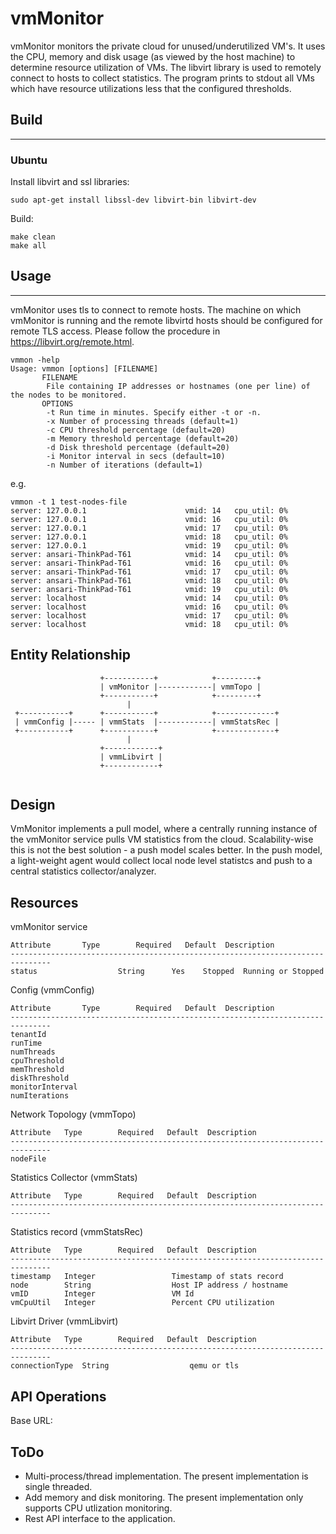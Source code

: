# vmMonitor
vmMonitor monitors the private cloud for unused/underutilized VM's. It uses the CPU, memory  and disk usage (as viewed by the host machine) to determine resource utilization of VMs. The libvirt library is used to remotely connect to hosts to collect statistics. The program prints to stdout all VMs which have resource utilizations less that the configured thresholds.

## Build
-----
### Ubuntu

Install libvirt and ssl libraries:
```
sudo apt-get install libssl-dev libvirt-bin libvirt-dev 
```
Build:
```
make clean
make all
```

## Usage
-----
vmMonitor uses tls to connect to remote hosts. The machine on which vmMonitor is running and the remote libvirtd hosts should be configured for remote TLS access. Please follow the procedure in https://libvirt.org/remote.html.
```
vmmon -help
Usage: vmmon [options] [FILENAME]
       FILENAME
		File containing IP addresses or hostnames (one per line) of the nodes to be monitored.
       OPTIONS
		-t Run time in minutes. Specify either -t or -n.
		-x Number of processing threads (default=1)		 
		-c CPU threshold percentage (default=20)
		-m Memory threshold percentage (default=20)
		-d Disk threshold percentage (default=20)
		-i Monitor interval in secs (default=10)
		-n Number of iterations (default=1)
```
e.g.
```
vmmon -t 1 test-nodes-file
server: 127.0.0.1                      vmid: 14   cpu_util: 0%
server: 127.0.0.1                      vmid: 16   cpu_util: 0%
server: 127.0.0.1                      vmid: 17   cpu_util: 0%
server: 127.0.0.1                      vmid: 18   cpu_util: 0%
server: 127.0.0.1                      vmid: 19   cpu_util: 0%
server: ansari-ThinkPad-T61            vmid: 14   cpu_util: 0%
server: ansari-ThinkPad-T61            vmid: 16   cpu_util: 0%
server: ansari-ThinkPad-T61            vmid: 17   cpu_util: 0%
server: ansari-ThinkPad-T61            vmid: 18   cpu_util: 0%
server: ansari-ThinkPad-T61            vmid: 19   cpu_util: 0%
server: localhost                      vmid: 14   cpu_util: 0%
server: localhost                      vmid: 16   cpu_util: 0%
server: localhost                      vmid: 17   cpu_util: 0%
server: localhost                      vmid: 18   cpu_util: 0%

````



## Entity Relationship

```
                    +-----------+            +---------+
                    | vmMonitor |------------| vmmTopo |
                    +-----------+            +---------+
                          |
 +-----------+      +-----------+            +-------------+
 | vmmConfig |----- | vmmStats  |------------| vmmStatsRec |
 +-----------+      +-----------+            +-------------+
                          |
                    +------------+
                    | vmmLibvirt |
                    +------------+


```
## Design

VmMonitor implements a pull model, where a centrally running instance of the vmMonitor service pulls VM statistics from the cloud. Scalability-wise this is not the best solution - a push model scales better. In the push model, a light-weight agent would collect local node level statistcs and push to a central statistics collector/analyzer.

## Resources
vmMonitor service
```
Attribute		Type		Required   Default	Description
-------------------------------------------------------------------------------
status                  String		Yes	   Stopped	Running or Stopped
```

Config (vmmConfig)
```
Attribute		Type		Required   Default	Description
-------------------------------------------------------------------------------
tenantId
runTime
numThreads
cpuThreshold
memThreshold
diskThreshold
monitorInterval
numIterations
```
Network Topology (vmmTopo)
```
Attribute	Type		Required   Default	Description
-------------------------------------------------------------------------------
nodeFile
```
Statistics Collector (vmmStats)
```
Attribute	Type		Required   Default	Description
-------------------------------------------------------------------------------
```
Statistics record (vmmStatsRec)
```
Attribute	Type		Required   Default	Description
-------------------------------------------------------------------------------
timestamp	Integer					Timestamp of stats record
node		String					Host IP address / hostname
vmID		Integer					VM Id
vmCpuUtil	Integer					Percent CPU utilization
```
Libvirt Driver (vmmLibvirt)
```
Attribute	Type		Required   Default	Description
-------------------------------------------------------------------------------
connectionType	String					qemu or tls
```

## API Operations
Base URL:

## ToDo
- Multi-process/thread implementation. The present implementation is single threaded. 
- Add memory and disk monitoring. The present implementation only supports CPU utlization monitoring.
- Rest API interface to the application.
